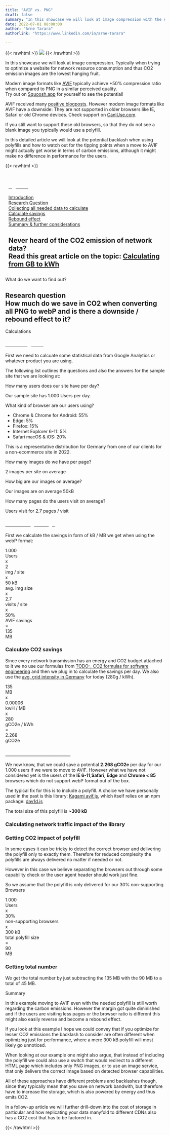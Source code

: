 ```yaml
---
title: "AVIF vs. PNG"
draft: false
summary: "In this showcase we will look at image compression with the AVIF format. Typically when trying to optimize a website for network resource consumption and thus CO2 emission images are the lowest hanging fruit."
date: 2022-07-01 08:00:00
author: "Arne Tarara"
authorlink: "https://www.linkedin.com/in/arne-tarara"

---
```


{{< rawhtml >}}
    <img class="ui medium floated right rounded bordered image" src="/img/showcases/avif.webp">
{{< /rawhtml >}}

In this showcase we will look at image compression. Typically when trying to optimize a website for network resource consumption and thus CO2 emission images are the lowest hanging fruit.


Modern image formats like [AVIF](https://de.wikipedia.org/wiki/AVIF) typically achieve +50% compression ratio when compared to PNG in a similar perceived quality. <br>Try out on [Squoosh.app](https://squoosh.app) for yourself to see the potential!

AVIF received many [positive blogposts](https://2020.derekshirk.com/posts/improving-performance-with-avif-image-compression). However modern image formats like AVIF have a downside: They are not supported in older browsers like IE, Safari or old Chrome devices. Check support on [CanIUse.com](https://caniuse.com/avif).

If you still want to support these old browsers, so that they do not see a blank image you typically would use a polyfill.

In this detailed article we will look at the potential backlash when using polyfills and how to watch out for the tipping points when a move to AVIF might actually get worse in terms of carbon emissions, although it might make no difference in performance for the users.

{{< rawhtml >}}
            </div>
         </div>
    </section><!-- end about -->
    <section class="single-page bg-two">
        <div class="section-two" style="padding: 10px;">
            <div class="data-content-one">
                <div class="ui segment raised">
                    <div class="header">
                        <a class="ui red ribbon label" href="#">
                            <h3 style="color: #fff;">Agenda</h3>
                        </a>
                    </div>
                    <p></p>
                    <div class="ui list">
                        <div class="item">
                            <i class="right triangle icon"></i>
                            <div class="content">
                                <div class="header">
                                    <a href="#introduction">Introduction</a>
                                </div>
                            </div>
                        </div>
                            <div class="item">
                                <i class="right triangle icon"></i>
                                <div class="content">
                                    <div class="header">
                                        <a href="#research-question">Research Question</a>
                                    </div>
                                </div>
                            </div>
                            <div class="item">
                                <i class="right triangle icon"></i>
                                <div class="content">
                                    <div class="header">
                                        <a href="#collecting-data">Collecting all needed data to calculate</a>
                                    </div>
                                </div>
                            </div>
                            <div class="item">
                                <i class="right triangle icon"></i>
                                <div class="content">
                                    <div class="header">
                                        <a href="#calculating-savings">Calculate savings</a>
                                    </div>
                                </div>
                            </div>
                            <div class="item">
                                <i class="right triangle icon"></i>
                                <div class="content">
                                    <div class="header">
                                        <a href="#rebound-effects">Rebound effect</a>
                                    </div>
                                </div>
                            </div>
                            <div class="item">
                                <i class="right triangle icon"></i>
                                <div class="content">
                                    <div class="header">
                                        <a href="#summary">Summary & further considerations</a>
                                    </div>
                                </div>
                            </div>
                        </div>
                    </div>
                    <div class="ui message">
                        <h2 class="ui header">
                            <i class="help icon"></i>
                            <div class="content">
                                 Never heard of the CO2 emission of network data?
                                <div class="sub header">Read this great article on the topic: <a href="/co2-formulas/">Calculating from GB to kWh</a></div>
                            </div>
                        </h2>
                    </div>
                </div>
            </div>
        </div>
    </section><!-- end about -->
    <section class="single-page bg-one">
        <div class="section-two">
            <div class="title-one">What do we want to find out?</div>
            <div class="separator"><div class="line line-1"></div></div>
            <div class="data-content-one">
                <div class="ui segment inverted" id="research-question">
                    <h2 class="ui header">
                        <i class="graduation cap icon"></i>
                        <div class="content">
                            Research question
                            <div class="sub header">How much do we save in CO2 when converting all PNG to webP and is there a downside / rebound effect to it?</div>
                        </div>
                    </h2>
                </div>
            </div>
        </div>
    </section><!-- end about -->
    <section class="single-page bg-two">
        <div class="section-two">
            <div class="title-two">Calculations</div>
            <div class="separator"><div class="line line-1"></div></div>
            <div class="data-content-one">
                <div class="ui segment" id="collecting-data">
                    <div class="header">
                        <a class="ui blue ribbon label" href="#collecting-data">
                            <h3 style="color: #fff;">Collecting data</h3>
                        </a>
                    </div>
                    <p>First we need to calcuate some statistical data from Google Analytics or whatever product you are using.</p>
                    <p>The following list outlines the questions and also the answers for the sample site that we are looking at:</p>
                    <div class="ui large divided list">
                        <div class="item">
                            <i class="right triangle icon"></i>
                            <div class="content">
                                <div class="header">How many users does our site have per day?</div>
                                <p>Our sample site has 1.000 Users per day.</p>
                            </div>
                        </div>
                        <div class="item">
                            <i class="right triangle icon"></i>
                            <div class="content">
                                <div class="header">What kind of browser are our users using?</div>
                                <div class="content">
                                    <ul>
                                        <li>Chrome & Chrome for Android: 55%</li>
                                        <li>Edge: 5%</li>
                                        <li>Firefox: 15%</li>
                                        <li>Internet Explorer 6-11: 5%</li>
                                        <li>Safari macOS & iOS: 20%</li>
                                    </ul>
                                    <p>This is a representative distribution for Germany from one of our clients for a non-ecommerce site in 2022.</p>
                                </div>
                            </div>
                        </div>
                        <div class="item">
                            <i class="right triangle icon"></i>
                            <div class="content">
                                <div class="header">How many images do we have per page?</div>
                                <p>2 images per site on average</p>
                            </div>
                        </div>
                        <div class="item">
                            <i class="right triangle icon"></i>
                            <div class="content">
                                <div class="header">How big are our images on average?</div>
                                <p>Our images are on average 50kB</p>
                            </div>
                        </div>
                        <div class="item">
                            <i class="right triangle icon"></i>
                            <div class="content">
                                <div class="header">How many pages do the users visit on average?</div>
                                <p>Users visit for 2.7 pages / visit</p>
                            </div>
                        </div>
                    </div>
                </div>
                <div class="ui segment" id="calculating-savings">
                    <div class="header">
                        <a class="ui orange ribbon label" href="#calculating savings">
                            <h3 style="color: #fff;">Caclulating savings</h3>
                        </a>
                    </div>
                    <p>First we calculate the savings in form of kB / MB we get when using the webP format:</p>
                    <div class="ui ten mini statistics">
                        <div class="statistic">
                            <div class="value">1.000</div>
                            <div class="label">Users</div>
                        </div>
                        <div class="statistic gc-stats-multiply"><div class="value">x</div></div>
                        <div class="statistic">
                            <div class="value">2</div>
                            <div class="label">img / site</div>
                        </div>
                        <div class="statistic gc-stats-multiply"><div class="value">x</div></div>
                        <div class="statistic">
                            <div class="value">50 kB</div>
                            <div class="label">avg. img size</div>
                        </div>
                        <div class="statistic gc-stats-multiply"><div class="value">x</div></div>
                        <div class="statistic">
                            <div class="value">2.7</div>
                            <div class="label">visits / site</div>
                        </div>
                        <div class="statistic">
                            <div class="value" style="text-transform: lowercase;">x</div>
                        </div>
                        <div class="statistic">
                            <div class="value">50%</div>
                            <div class="label">AVIF savings</div>
                        </div>
                        <div class="statistic">
                            <div class="value" style="text-transform: lowercase;">=</div>
                        </div>
                        <div class="statistic">
                            <div class="value">135</div>
                            <div class="label">MB</div>
                        </div>
                    </div>
                    <h3>Calculate CO2 savings</h3>
                    <p>Since every network transmission has an energy and CO2 budget attached to it we no use our formulas from <a href="#TODO">TODO:_ CO2 formulas for software engineering</a> and then we plug in to calculate the savings per day. We also use the <a href="https://app.electricitymaps.com/zone/DE">avg. grid intensity in Germany</a> for today (280g / kWh).</p>
                    <div class="ui ten mini statistics">
                        <div class="statistic">
                            <div class="value">135</div>
                            <div class="label">MB</div>
                        </div>
                        <div class="statistic gc-stats-multiply"><div class="value">x</div></div>
                        <div class="statistic">
                            <div class="value">0.00006</div>
                            <div class="label">kwH / MB</div>
                        </div>
                        <div class="statistic gc-stats-multiply"><div class="value">x</div></div>
                        <div class="statistic">
                            <div class="value">280</div>
                            <div class="label">gCO2e / kWh</div>
                        </div>
                        <div class="statistic gc-stats-multiply">
                            <div class="value">=</div>
                        </div>
                        <div class="statistic">
                            <div class="value">2.268</div>
                            <div class="label">gCO2e</div>
                        </div>
                    </div>
                </div>
                <div class="ui segment" id="rebound-effects">
                    <div class="header">
                        <a class="ui red ribbon label" href="#rebound-effects">
                            <h3 style="color: #fff;">Potential Rebound effects</h3>
                        </a>
                    </div>
                    <p></p>
                    <p>We now know, that we could save a potential <strong>2.268 gCO2e</strong> per day for our 1.000 users if we were to move to AVIF. However what we have not considered yet is the users of the <strong>IE 6-11</strong>,<strong>Safari</strong>, <strong>Edge</strong> and <strong>Chrome < 85</strong> browsers which do not support webP format out of the box.</p>
                    <p>The typical fix for this is to include a polyfill. A choice we have personally used in the past is this library: <a href="https://github.com/Kagami/avif.js">Kagami avif.js</a>, which itself relies on an npm package: <a href="https://www.npmjs.com/package/dav1d.js">dav1d.js</a></p>
                    <p>The total size of this polyfill is <strong>~300 kB</strong></p>
                    <h3>Calculating network traffic impact of the library</h3>
                    <h3>Getting CO2 impact of polyfill</h3>
                    <p>In some cases it can be tricky to detect the correct browser and delivering the polyfill only to exactly them. Therefore for reduced complexity the polyfills are always delivered no matter if needed or not.</p>
                    <p>However in this case we believe separating the browsers out through some capability check or the user agent header should work just fine.</p>
                    <p>So we assume that the polyfill is only delivered for our 30% non-supporting Browsers</p>
                    <div class="ui ten mini statistics">
                        <div class="statistic">
                            <div class="value">1.000</div>
                            <div class="label">Users</div>
                        </div>
                        <div class="statistic gc-stats-multiply"><div class="value">x</div></div>
                        <div class="statistic">
                            <div class="value">30%</div>
                            <div class="label">non-supporting browsers</div>
                        </div>
                        <div class="statistic gc-stats-multiply"><div class="value">x</div></div>
                        <div class="statistic">
                            <div class="value">300 kB</div>
                            <div class="label">total polyfill size</div>
                        </div>
                        <div class="statistic">
                            <div class="value" style="text-transform: lowercase;">=</div>
                        </div>
                        <div class="statistic">
                            <div class="value">90</div>
                            <div class="label">MB</div>
                        </div>
                    </div>
                    <h3>Getting total number</h3>
                    <p>We get the total number by just subtracting the 135 MB with the 90 MB to a total of 45 MB.</p>
                </div>
            </div>
         </div>
    </section><!-- end about -->
    <section class="single-page bg-one" id="summary">
        <div class="section-two">
            <div class="title-one">Summary</div>
            <div class="separator"><div class="line line-1"></div></div>
            <div class="data-content-one">
                <p>In this example moving to AVIF even with the needed polyfill is still worth regarding the carbon emissions. However the margin got quite diminished and if the users are visiting less pages or the browser ratio is different this might also easily reverse and become a rebound effect.</p>
                <p>If you look at this example I hope we could convey that if you optimize for lesser CO2 emissions the backlash to consider are often different when optimizing just for performance, where a mere 300 kB polyfill will most likely go unnoticed.</p>
                <p>When looking at our example one might also argue, that instead of including the polyfill we could also use a switch that would redirect to a different HTML page which includes only PNG images, or to use an image service, that only delivers the correct image based on detected browser capabilities.</p>
                <p>All of these approaches have different problems and backlashes though, since they typically mean that you save on network bandwith, but therefore have to increase the storage, which is also powered by energy and thus emits CO2.</p>
                <p>In a follow-up article we will further drill-down into the cost of storage in particular and how replicating your data manyfold to different CDNs also has a CO2 cost that has to be factored in.</p>
{{< /rawhtml >}}
